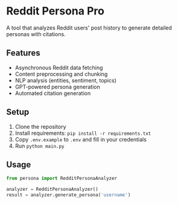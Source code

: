 # Reddit Persona Pro

A tool that analyzes Reddit users' post history to generate detailed personas with citations.

## Features
- Asynchronous Reddit data fetching
- Content preprocessing and chunking
- NLP analysis (entities, sentiment, topics)
- GPT-powered persona generation
- Automated citation generation

## Setup
1. Clone the repository
2. Install requirements: `pip install -r requirements.txt`
3. Copy `.env.example` to `.env` and fill in your credentials
4. Run `python main.py`

## Usage
```python
from persona import RedditPersonaAnalyzer

analyzer = RedditPersonaAnalyzer()
result = analyzer.generate_persona('username')